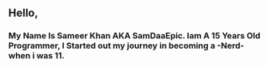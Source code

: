 ## Hello,
### My Name Is Sameer Khan AKA SamDaaEpic. Iam A 15 Years Old Programmer, I Started out my journey in becoming a -Nerd- when i was 11.
